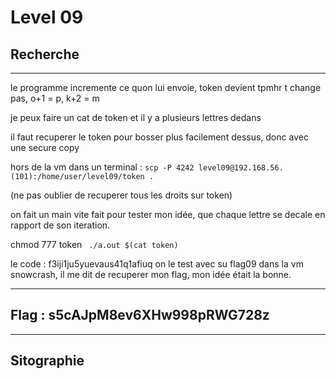 # Level 09

## Recherche
---
le programme incremente ce quon lui envoie, token devient tpmhr 
t change pas, o+1 = p, k+2 = m

je peux faire un cat de token et il y a plusieurs lettres dedans

il faut recuperer le token pour bosser plus facilement dessus, donc avec une secure copy

hors de la vm dans un terminal :
```scp -P 4242 level09@192.168.56.(101):/home/user/level09/token .```

(ne pas oublier de recuperer tous les droits sur token)

on fait un main vite fait pour tester mon idée, que chaque lettre se decale en rapport de son iteration.

chmod 777 token
``` ./a.out $(cat token)```

le code : f3iji1ju5yuevaus41q1afiuq
on le test avec su flag09 dans la vm snowcrash, il me dit de recuperer mon flag, mon idée était la bonne.

---
## Flag : s5cAJpM8ev6XHw998pRWG728z
---
## Sitographie
